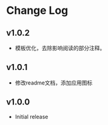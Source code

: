 # Change Log

## v1.0.2
- 模板优化，去除影响阅读的部分注释。

## v1.0.1

- 修改readme文档，添加应用图标

## v1.0.0

- Initial release